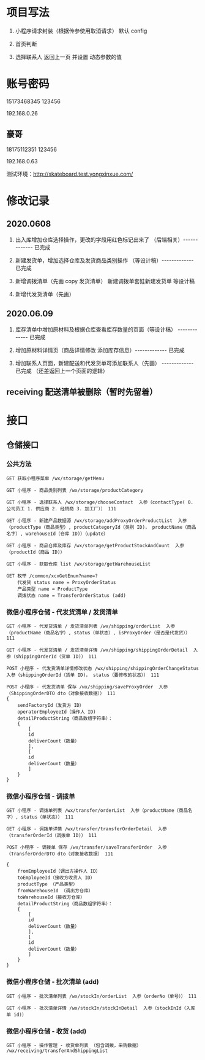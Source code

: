 # 项目写法

1. 小程序请求封装（根据传参使用取消请求） 默认 config

2. 首页判断

3. 选择联系人 返回上一页 并设置 动态参数的值

# 账号密码

15173468345
123456

192.168.0.26

## 豪哥

18175112351
123456

192.168.0.63

测试环境：http://skateboard.test.yongxinxue.com/

# 修改记录

## 2020.0608

1. 出入库增加仓库选择操作，更改的字段用红色标记出来了 （后端相关）------------- 已完成

2. 新建发货单，增加选择仓库及发货商品类别操作 （等设计稿）------------- 已完成

3. 新增调拨清单（先画 copy 发货清单） 新建调拨单套娃新建发货单 等设计稿

4. 新增代发货清单（先画）

## 2020.06.09

1. 库存清单中增加原材料及根据仓库查看库存数量的页面（等设计稿） ------------- 已完成

2. 增加原材料详情页（商品详情修改 添加库存信息）------------- 已完成

3. 增加联系人页面，新建配送和代发货单可添加联系人（先画）  ------------- 已完成 （还差返回上一个页面的逻辑）

## receiving 配送清单被删除（暂时先留着）

# 接口

## 仓储接口

### 公共方法

	GET 获取小程序菜单 /wx/storage/getMenu

	GET 小程序 - 商品类别列表 /wx/storage/productCategory

	GET 小程序 - 选择联系人 /wx/storage/chooseContact  入参（contactType( 0. 公司员工 1. 供应商 2. 经销商 3. 加工厂）） 111

    GET 小程序 - 新建产品数据源 /wx/storage/addProxyOrderProductList  入参（productType（商品类型）, productCategoryId（类别 ID)， productName（商品名字）, warehouseId（仓库 ID)）（update）

	GET 小程序 - 商品仓库及库存 /wx/storage/getProductStockAndCount  入参（productId（商品 ID)）

	GET 小程序 - 获取仓库 list /wx/storage/getWarehouseList

	GET 枚举 /common/xcxGetEnum?name=?
		代发货 status name = ProxyOrderStatus
		产品类型 name = ProductType
		调拨状态 name = TransferOrderStatus (add)

### 微信小程序仓储 - 代发货清单 / 发货清单

	GET 小程序 - 代发货清单 / 发货清单列表 /wx/shipping/orderList  入参（productName（商品名字）, status（单状态）, isProxyOrder（是否是代发货）） 111

	GET 小程序 - 代发货清单 / 发货清单详情 /wx/shipping/shippingOrderDetail  入参（shippingOrderId（货单 ID)） 111

	POST 小程序 - 代发货清单详情修改状态 /wx/shipping/shippingOrderChangeStatus  入参（shippingOrderId（货单 ID)， status（要修改的状态）） 111

	POST 小程序 - 代发货清单 保存 /wx/shipping/saveProxyOrder  入参（ShippingOrderDTO dto（对象接收数据）） 111
	{
		sendFactoryId（发货方 ID）
		operatorEmployeeId（操作人 ID)
		detailProductString（商品数组字符串）：
		{
			[
			id
			deliverCount（数量）
			],
			[
			id
			deliverCount（数量）
			]
		}
	}

### 微信小程序仓储 - 调拨单

	GET 小程序 - 调拨单列表 /wx/transfer/orderList  入参（productName（商品名字）, status（单状态）） 111

	GET 小程序 - 调拨单详情 /wx/transfer/transferOrderDetail  入参（transferOrderId（调拨单 ID)） 111

	POST 小程序 - 调拨单 保存 /wx/transfer/saveTransferOrder  入参（TransferOrderDTO dto（对象接收数据） 111

	{
		fromEmployeeId（调出方操作人 ID）
		toEmployeeId（接收方收货人 ID）
		productType （产品类型）
		fromWarehouseId （调出方仓库）
		toWarehouseId（接收方仓库）
		detailProductString（商品数组字符串）：
		{
			[
			id
			deliverCount（数量）
			],
			[
			id
			deliverCount（数量）
			]
		}
	}

### 微信小程序仓储 - 批次清单 (add)

	GET 小程序 - 批次清单列表 /wx/stockIn/orderList  入参（orderNo（单号）） 111

	GET 小程序 - 批次清单详情 /wx/stockIn/stockInDetail  入参（stockInId（入库单 id)）

### 微信小程序仓储 - 收货 (add)

	GET 小程序 - 操作管理 - 收货单列表 （包含调拨，采购数据） /wx/receiving/transferAndShippingList
